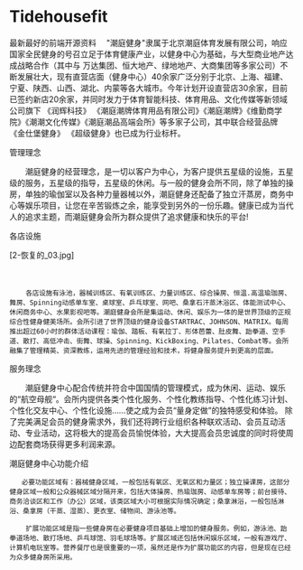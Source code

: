 # Tidehousefit
最新最好的前端开源资料
　"潮庭健身"隶属于北京潮庭体育发展有限公司，响应国家全民健身的号召立足于体育健康产业，以健身中心为基础，与大型商业地产达成战略合作（其中与 万达集团、恒大地产、绿地地产、大商集团等多家公司）不断发展壮大，现有直营店面（健身中心）40余家广泛分别于北京、上海、福建、宁夏、陕西、山西、湖北、内蒙等各大城市。今年计划开设直营店30余家，目前已签约新店20余家，并同时发力于体育智能科技、体育用品、文化传媒等新领域公司旗下 《润辉科技》 《潮庭潮牌体育用品有限公司》《潮庭潮牌》《维勤商学院》《潮潮文化传媒》《潮庭潮品高端会所》等多家子公司，其中联合经营品牌 《金仕堡健身》 《超级健身》也已成为行业标杆。

 

管理理念

　　潮庭健身的经营理念，是一切以客户为中心，为客户提供五星级的设施，五星级的服务，五星级的指导，五星级的休闲。与一般的健身会所不同，除了单独的操房，单独的瑜伽室以及各种力量器械以外，潮庭健身还配备了独立汗蒸房，商务中心等娱乐项目，让您在辛苦锻炼之余，能享受到另外的一份乐趣。健康已成为当代人的追求主题，而潮庭健身会所为群众提供了追求健康和快乐的平台!


各店设施

[2-恢复的_03.jpg]

　　

        各店设施有泳池，器械训练区、有氧训练区、力量训练区、综合操房、恒温.高温瑜珈房、舞房、Spinning动感单车室、桌球室、乒乓球室、网吧、桑拿石汗蒸沐浴区、体能测试中心、休闲商务中心、水果影视吧等。潮庭健身会所是集运动、休闲、娱乐为一体的是世界顶级的正规综合性健身健美场所。会所引进了世界顶级的健身设备STARTRAC、JOHNSON、MATRIX。每周推出超过60小时的群体活动课程：瑜伽、踏板、有氧拉丁、形体芭蕾、肚皮舞、跆拳道、空手道、散打、高低冲击、街舞、球操、Spinning、KickBoxing、Pilates、Combat等。会所融集了管理精英、资深教练，运用先进的管理经验和技术，将健身服务提升到更高的层面。


服务理念

　　潮庭健身中心配合传统并符合中国国情的管理模式，成为休闲、运动、娱乐的“航空母舰“。会所内提供各类个性化服务、个性化教练指导、个性化练习计划、个性化交友中心、个性化设施……使之成为会员“量身定做”的独特感受和体验。 除了完美满足会员的健身需求外，我们还将跨行业组织各种联欢活动、会员互动活动、专业活动，这将极大的提高会员愉悦体验，大大提高会员忠诚度的同时将使周边配套商场获得更多利润来源。


潮庭健身中心功能介绍

       必要功能区域有：器械健身区域，一般包括有氧区、无氧区和力量区；独立操课房，这部分健身区域一般和公众器械区域分隔开来，包括大体操房、热瑜珈房、动感单车房等；前台接待、商务洽谈区和工作（办公）区域，该类区域大小可根据实际情况确定；桑拿淋浴，一般包括淋浴、桑拿房（干蒸、湿蒸）、更衣室、储物间、游泳池等。

        扩展功能区域是指一些健身房在必要健身项目基础上增加的健身服务。例如，游泳池、跆拳道场地、散打场地、乒乓球馆、羽毛球场等。扩展区域还包括休闲娱乐区域，一般有游戏厅、计算机电玩室等。营养餐厅也是很重要的一项，虽然还是作为扩展功能区的内容，但是现在已经为众多健身房所采用。
